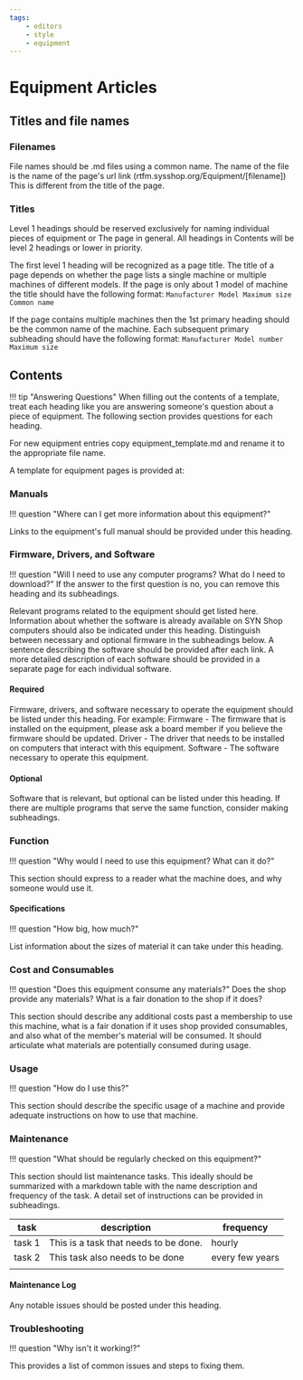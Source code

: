 ```yaml
---
tags:
    - editors
    - style
    - equipment
---
```

# Equipment Articles
## Titles and file names
### Filenames
File names should be .md files using a common name. 
The name of the file is the name of the page's url link (rtfm.sysshop.org/Equipment/[filename]) This is different from the title of the page.

### Titles
Level 1 headings should be reserved exclusively for naming individual pieces of equipment or The page in general.
All headings in Contents will be level 2 headings or lower in priority.

The first level 1 heading will be recognized as a page title.
The title of a page depends on whether the page lists a single machine or multiple machines of different models.
If the page is only about 1 model of machine the title should have the following format:
`Manufacturer Model Maximum size Common name`

If the page contains multiple machines then the 1st primary heading should be the common name of the machine. Each subsequent primary subheading should have the following format:
`Manufacturer Model number Maximum size`

## Contents
!!! tip "Answering Questions"
    When filling out the contents of a template, treat each heading like you are answering someone's question about a piece of equipment.
    The following section provides questions for each heading.
    
For new equipment entries copy equipment_template.md and rename it to the appropriate file name.

A template for equipment pages is provided at:

### Manuals
!!! question "Where can I get more information about this equipment?"

Links to the equipment's full manual should be provided under this heading.

### Firmware, Drivers, and Software
!!! question "Will I need to use any computer programs? What do I need to download?"
    If the answer to the first question is no, you can remove this heading and its subheadings.
    
Relevant programs related to the equipment should get listed here.
Information about whether the software is already available on SYN Shop computers should also be indicated under this heading.
Distinguish between necessary and optional firmware in the subheadings below.
A sentence describing the software should be provided after each link.
A more detailed description of each software should be provided in a separate page for each individual software.

#### Required
Firmware, drivers, and software necessary to operate the equipment should be listed under this heading.
For example:
Firmware - The firmware that is installed on the equipment, please ask a board member if you believe the firmware should be updated.
Driver - The driver that needs to be installed on computers that interact with this equipment.
Software - The software necessary to operate this equipment.

#### Optional
Software that is relevant, but optional can be listed under this heading.
If there are multiple programs that serve the same function, consider making subheadings.

### Function
!!! question "Why would I need to use this equipment? What can it do?"

This section should express to a reader what the machine does, and why someone would use it.

#### Specifications
!!! question "How big, how much?"

List information about the sizes of material it can take under this heading.

### Cost and Consumables 
!!! question "Does this equipment consume any materials?"
    Does the shop provide any materials?
    What is a fair donation to the shop if it does?

This section should describe any additional costs past a membership to use this machine,
what is a fair donation if it uses shop provided consumables,
and also what of the member's material will be consumed.
It should articulate what materials are potentially consumed during usage.

### Usage
!!! question "How do I use this?"

This section should describe the specific usage of a machine and provide adequate instructions on how to use that machine.

### Maintenance
!!! question "What should be regularly checked on this equipment?"

This section should list maintenance tasks. This ideally should be summarized with a markdown table with the name description and frequency of the task. 
A detail set of instructions can be provided in subheadings.

| task   | description                           | frequency       |
|--------|---------------------------------------|-----------------|
| task 1 | This is a task that needs to be done. | hourly          |
| task 2 | This task also needs to be done       | every few years |
|        |                                       |                 |

#### Maintenance Log
Any notable issues should be posted under this heading.

### Troubleshooting
!!! question "Why isn't it working!?"

This provides a list of common issues and steps to fixing them.

